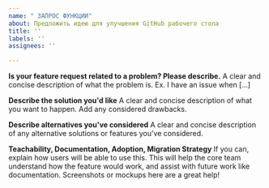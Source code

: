 ```yaml
---
name: " ЗАПРОС ФУНКЦИИ"
about: Предложить идею для улучшения GitHub рабочего стола
title: ''
labels: ''
assignees: ''

---
```


**Is your feature request related to a problem? Please describe.**
A clear and concise description of what the problem is. Ex. I have an issue when [...]

**Describe the solution you'd like**
A clear and concise description of what you want to happen. Add any considered drawbacks.

**Describe alternatives you've considered**
A clear and concise description of any alternative solutions or features you've considered.

**Teachability, Documentation, Adoption, Migration Strategy**
If you can, explain how users will be able to use this. This will help the core team understand how the feature would work, and assist with future work like documentation.
Screenshots or mockups here are a great help!
